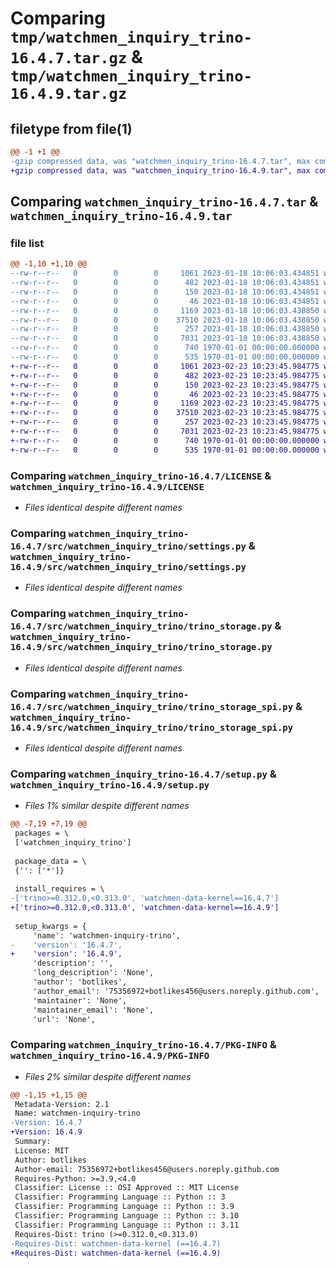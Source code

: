 # Comparing `tmp/watchmen_inquiry_trino-16.4.7.tar.gz` & `tmp/watchmen_inquiry_trino-16.4.9.tar.gz`

## filetype from file(1)

```diff
@@ -1 +1 @@
-gzip compressed data, was "watchmen_inquiry_trino-16.4.7.tar", max compression
+gzip compressed data, was "watchmen_inquiry_trino-16.4.9.tar", max compression
```

## Comparing `watchmen_inquiry_trino-16.4.7.tar` & `watchmen_inquiry_trino-16.4.9.tar`

### file list

```diff
@@ -1,10 +1,10 @@
--rw-r--r--   0        0        0     1061 2023-01-18 10:06:03.434851 watchmen_inquiry_trino-16.4.7/LICENSE
--rw-r--r--   0        0        0      482 2023-01-18 10:06:03.434851 watchmen_inquiry_trino-16.4.7/pyproject.toml
--rw-r--r--   0        0        0      150 2023-01-18 10:06:03.434851 watchmen_inquiry_trino-16.4.7/src/watchmen_inquiry_trino/__init__.py
--rw-r--r--   0        0        0       46 2023-01-18 10:06:03.434851 watchmen_inquiry_trino-16.4.7/src/watchmen_inquiry_trino/exception.py
--rw-r--r--   0        0        0     1169 2023-01-18 10:06:03.438850 watchmen_inquiry_trino-16.4.7/src/watchmen_inquiry_trino/settings.py
--rw-r--r--   0        0        0    37510 2023-01-18 10:06:03.438850 watchmen_inquiry_trino-16.4.7/src/watchmen_inquiry_trino/trino_storage.py
--rw-r--r--   0        0        0      257 2023-01-18 10:06:03.438850 watchmen_inquiry_trino-16.4.7/src/watchmen_inquiry_trino/trino_storage_helper.py
--rw-r--r--   0        0        0     7031 2023-01-18 10:06:03.438850 watchmen_inquiry_trino-16.4.7/src/watchmen_inquiry_trino/trino_storage_spi.py
--rw-r--r--   0        0        0      740 1970-01-01 00:00:00.000000 watchmen_inquiry_trino-16.4.7/setup.py
--rw-r--r--   0        0        0      535 1970-01-01 00:00:00.000000 watchmen_inquiry_trino-16.4.7/PKG-INFO
+-rw-r--r--   0        0        0     1061 2023-02-23 10:23:45.984775 watchmen_inquiry_trino-16.4.9/LICENSE
+-rw-r--r--   0        0        0      482 2023-02-23 10:23:45.984775 watchmen_inquiry_trino-16.4.9/pyproject.toml
+-rw-r--r--   0        0        0      150 2023-02-23 10:23:45.984775 watchmen_inquiry_trino-16.4.9/src/watchmen_inquiry_trino/__init__.py
+-rw-r--r--   0        0        0       46 2023-02-23 10:23:45.984775 watchmen_inquiry_trino-16.4.9/src/watchmen_inquiry_trino/exception.py
+-rw-r--r--   0        0        0     1169 2023-02-23 10:23:45.984775 watchmen_inquiry_trino-16.4.9/src/watchmen_inquiry_trino/settings.py
+-rw-r--r--   0        0        0    37510 2023-02-23 10:23:45.984775 watchmen_inquiry_trino-16.4.9/src/watchmen_inquiry_trino/trino_storage.py
+-rw-r--r--   0        0        0      257 2023-02-23 10:23:45.984775 watchmen_inquiry_trino-16.4.9/src/watchmen_inquiry_trino/trino_storage_helper.py
+-rw-r--r--   0        0        0     7031 2023-02-23 10:23:45.984775 watchmen_inquiry_trino-16.4.9/src/watchmen_inquiry_trino/trino_storage_spi.py
+-rw-r--r--   0        0        0      740 1970-01-01 00:00:00.000000 watchmen_inquiry_trino-16.4.9/setup.py
+-rw-r--r--   0        0        0      535 1970-01-01 00:00:00.000000 watchmen_inquiry_trino-16.4.9/PKG-INFO
```

### Comparing `watchmen_inquiry_trino-16.4.7/LICENSE` & `watchmen_inquiry_trino-16.4.9/LICENSE`

 * *Files identical despite different names*

### Comparing `watchmen_inquiry_trino-16.4.7/src/watchmen_inquiry_trino/settings.py` & `watchmen_inquiry_trino-16.4.9/src/watchmen_inquiry_trino/settings.py`

 * *Files identical despite different names*

### Comparing `watchmen_inquiry_trino-16.4.7/src/watchmen_inquiry_trino/trino_storage.py` & `watchmen_inquiry_trino-16.4.9/src/watchmen_inquiry_trino/trino_storage.py`

 * *Files identical despite different names*

### Comparing `watchmen_inquiry_trino-16.4.7/src/watchmen_inquiry_trino/trino_storage_spi.py` & `watchmen_inquiry_trino-16.4.9/src/watchmen_inquiry_trino/trino_storage_spi.py`

 * *Files identical despite different names*

### Comparing `watchmen_inquiry_trino-16.4.7/setup.py` & `watchmen_inquiry_trino-16.4.9/setup.py`

 * *Files 1% similar despite different names*

```diff
@@ -7,19 +7,19 @@
 packages = \
 ['watchmen_inquiry_trino']
 
 package_data = \
 {'': ['*']}
 
 install_requires = \
-['trino>=0.312.0,<0.313.0', 'watchmen-data-kernel==16.4.7']
+['trino>=0.312.0,<0.313.0', 'watchmen-data-kernel==16.4.9']
 
 setup_kwargs = {
     'name': 'watchmen-inquiry-trino',
-    'version': '16.4.7',
+    'version': '16.4.9',
     'description': '',
     'long_description': 'None',
     'author': 'botlikes',
     'author_email': '75356972+botlikes456@users.noreply.github.com',
     'maintainer': 'None',
     'maintainer_email': 'None',
     'url': 'None',
```

### Comparing `watchmen_inquiry_trino-16.4.7/PKG-INFO` & `watchmen_inquiry_trino-16.4.9/PKG-INFO`

 * *Files 2% similar despite different names*

```diff
@@ -1,15 +1,15 @@
 Metadata-Version: 2.1
 Name: watchmen-inquiry-trino
-Version: 16.4.7
+Version: 16.4.9
 Summary: 
 License: MIT
 Author: botlikes
 Author-email: 75356972+botlikes456@users.noreply.github.com
 Requires-Python: >=3.9,<4.0
 Classifier: License :: OSI Approved :: MIT License
 Classifier: Programming Language :: Python :: 3
 Classifier: Programming Language :: Python :: 3.9
 Classifier: Programming Language :: Python :: 3.10
 Classifier: Programming Language :: Python :: 3.11
 Requires-Dist: trino (>=0.312.0,<0.313.0)
-Requires-Dist: watchmen-data-kernel (==16.4.7)
+Requires-Dist: watchmen-data-kernel (==16.4.9)
```

